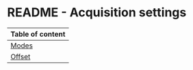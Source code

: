 # README - Acquisition settings

| Table of content|
|-|
| [Modes](../../Parameters/AcquisitionSettings/modes.md)|
| [Offset](../../Parameters/AcquisitionSettings/offset.md)|